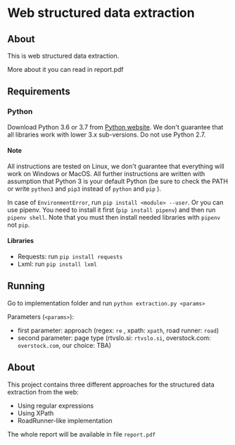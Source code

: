 # Web structured data extraction

## About

This is web structured data extraction.

More about it you can read in report.pdf

## Requirements

### Python

Download Python 3.6 or 3.7 from [Python website](https://www.python.org/downloads/). 
We don't guarantee that all libraries work with lower 3.x sub-versions. 
Do not use Python 2.7.

#### Note
All instructions are tested on Linux, we don't guarantee that everything will work on Windows or MacOS.
All further instructions are written with assumption that Python 3 is your default Python 
(be sure to check the PATH or write `python3` and `pip3` instead of `python` and `pip` ).

In case of `EnvironmentError`, run `pip install <module> --user`.
Or you can use pipenv. 
You need to install it first (`pip install pipenv`) and then run `pipenv shell`. 
Note that you must then install needed libraries with `pipenv` not `pip`.

#### Libraries

- Requests: run `pip install requests`
- Lxml: run `pip install lxml`


## Running

Go to implementation folder and run `python extraction.py <params>`

Parameters (`<params>`):
- first parameter: approach (regex: `re` , xpath: `xpath`, road runner: `road`)
- second parameter: page type (rtvslo.si: `rtvslo.si`, overstock.com: `overstock.com`, our choice: TBA)

## About
This project contains three different approaches for the structured data extraction from the web:

- Using regular expressions
- Using XPath
- RoadRunner-like implementation

The whole report will be available in file `report.pdf`


    
 
